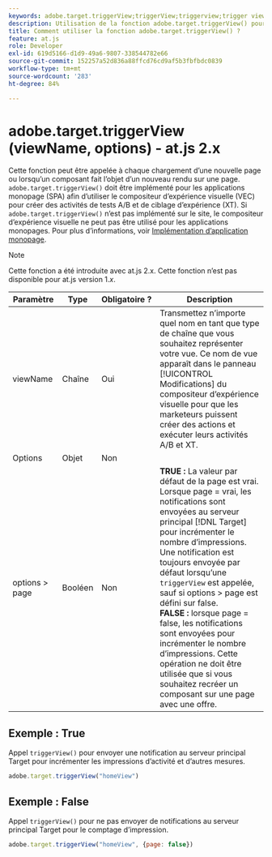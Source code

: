 ```yaml
---
keywords: adobe.target.triggerView;triggerView;triggerview;trigger view;at.js;fonctions;fonction;viewName;viewname;view name
description: Utilisation de la fonction adobe.target.triggerView() pour l’Adobe [!DNL Target] Bibliothèque JavaScript at.js à utiliser dans les applications d’une seule page (SPA). (at.js 2.x)
title: Comment utiliser la fonction adobe.target.triggerView() ?
feature: at.js
role: Developer
exl-id: 619d5166-d1d9-49a6-9807-338544782e66
source-git-commit: 152257a52d836a88ffcd76cd9af5b3fbfbdc0839
workflow-type: tm+mt
source-wordcount: '283'
ht-degree: 84%

---
```


# adobe.target.triggerView (viewName, options) - at.js 2.x

Cette fonction peut être appelée à chaque chargement d’une nouvelle page ou lorsqu’un composant fait l’objet d’un nouveau rendu sur une page. `adobe.target.triggerView()` doit être implémenté pour les applications monopage (SPA) afin d’utiliser le compositeur d’expérience visuelle (VEC) pour créer des activités de tests A/B et de ciblage d’expérience (XT). Si `adobe.target.triggerView()` n’est pas implémenté sur le site, le compositeur d’expérience visuelle ne peut pas être utilisé pour les applications monopages. Pour plus d’informations, voir [Implémentation d’application monopage](/help/main/c-implementing-target/c-implementing-target-for-client-side-web/how-to-deployatjs/target-atjs-single-page-application.md).

>[!NOTE]
>
>Cette fonction a été introduite avec at.js 2.x. Cette fonction n’est pas disponible pour at.js version 1.*x*.

| Paramètre | Type | Obligatoire ? | Description |
| --- | --- | --- | --- |
| viewName | Chaîne | Oui | Transmettez n’importe quel nom en tant que type de chaîne que vous souhaitez représenter votre vue. Ce nom de vue apparaît dans le panneau [!UICONTROL Modifications] du compositeur d’expérience visuelle pour que les marketeurs puissent créer des actions et exécuter leurs activités A/B et XT. |
| Options | Objet | Non |  |
| options > page | Booléen | Non | **TRUE :** La valeur par défaut de la page est vrai. Lorsque page = vrai, les notifications sont envoyées au serveur principal [!DNL Target] pour incrémenter le nombre d’impressions.<br>Une notification est toujours envoyée par défaut lorsqu’une `triggerView` est appelée, sauf si options > page est défini sur false.<br>**FALSE :** lorsque page = false, les notifications sont envoyées pour incrémenter le nombre d’impressions. Cette opération ne doit être utilisée que si vous souhaitez recréer un composant sur une page avec une offre. |

## Exemple : True

Appel `triggerView()` pour envoyer une notification au serveur principal Target pour incrémenter les impressions d’activité et d’autres mesures.

```javascript
adobe.target.triggerView("homeView")
```

## Exemple : False

Appel `triggerView()` pour ne pas envoyer de notifications au serveur principal Target pour le comptage d’impression.

```javascript
adobe.target.triggerView("homeView", {page: false})
```
